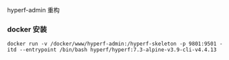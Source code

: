 hyperf-admin 重构

### docker 安装

    docker run -v /docker/www/hyperf-admin:/hyperf-skeleton -p 9801:9501 -itd --entrypoint /bin/bash hyperf/hyperf:7.3-alpine-v3.9-cli-v4.4.13